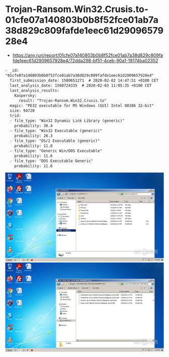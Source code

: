 # Trojan-Ransom.Win32.Crusis.to-01cfe07a140803b0b8f52fce01ab7a38d829c809fafde1eec61d2909657928e4

- https://any.run/report/01cfe07a140803b0b8f52fce01ab7a38d829c809fafde1eec61d2909657928e4/72dda298-bf51-4ceb-90a1-19174ba02352

```
- _id: "01cfe07a140803b0b8f52fce01ab7a38d829c809fafde1eec61d2909657928e4"
  first_submission_date: 1580651271  # 2020-02-02 14:47:51 +0100 CET
  last_analysis_date: 1580724335  # 2020-02-03 11:05:35 +0100 CET
  last_analysis_results: 
    Kaspersky: 
      result: "Trojan-Ransom.Win32.Crusis.to"
  magic: "PE32 executable for MS Windows (GUI) Intel 80386 32-bit"
  size: 94720
  trid: 
  - file_type: "Win32 Dynamic Link Library (generic)"
    probability: 38.4
  - file_type: "Win32 Executable (generic)"
    probability: 26.3
  - file_type: "OS/2 Executable (generic)"
    probability: 11.8
  - file_type: "Generic Win/DOS Executable"
    probability: 11.6
  - file_type: "DOS Executable Generic"
    probability: 11.6
```

![72dda298-bf51-4ceb-90a1-19174ba02352-7.jpeg](72dda298-bf51-4ceb-90a1-19174ba02352-7.jpeg)
![72dda298-bf51-4ceb-90a1-19174ba02352-11.jpeg](72dda298-bf51-4ceb-90a1-19174ba02352-11.jpeg)
